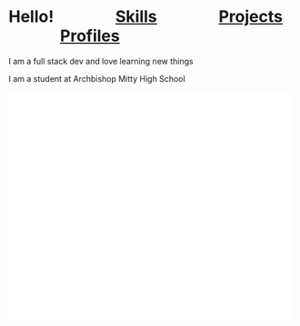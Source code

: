 # Hello!      [Skills](/Skills.md)      [Projects](Projects.md)      [Profiles](Profiles.md)
I am a full stack dev and love learning new things

I am a student at Archbishop Mitty High School


<div align="left">
  <div style="display: flex; align-items: flex-start;">
    <img src="/github-metrics.svg" style=" margin-right:20;" height="400px" width="500px"/>
</div>


